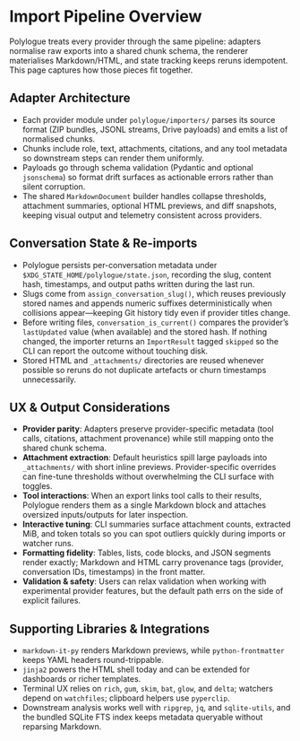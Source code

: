 # Import Pipeline Overview

Polylogue treats every provider through the same pipeline: adapters normalise raw exports into a shared chunk schema, the renderer materialises Markdown/HTML, and state tracking keeps reruns idempotent. This page captures how those pieces fit together.

## Adapter Architecture

- Each provider module under `polylogue/importers/` parses its source format (ZIP bundles, JSONL streams, Drive payloads) and emits a list of normalised chunks.
- Chunks include role, text, attachments, citations, and any tool metadata so downstream steps can render them uniformly.
- Payloads go through schema validation (Pydantic and optional `jsonschema`) so format drift surfaces as actionable errors rather than silent corruption.
- The shared `MarkdownDocument` builder handles collapse thresholds, attachment summaries, optional HTML previews, and diff snapshots, keeping visual output and telemetry consistent across providers.

## Conversation State & Re-imports

- Polylogue persists per-conversation metadata under `$XDG_STATE_HOME/polylogue/state.json`, recording the slug, content hash, timestamps, and output paths written during the last run.
- Slugs come from `assign_conversation_slug()`, which reuses previously stored names and appends numeric suffixes deterministically when collisions appear—keeping Git history tidy even if provider titles change.
- Before writing files, `conversation_is_current()` compares the provider’s `lastUpdated` value (when available) and the stored hash. If nothing changed, the importer returns an `ImportResult` tagged `skipped` so the CLI can report the outcome without touching disk.
- Stored HTML and `_attachments/` directories are reused whenever possible so reruns do not duplicate artefacts or churn timestamps unnecessarily.

## UX & Output Considerations

- **Provider parity**: Adapters preserve provider-specific metadata (tool calls, citations, attachment provenance) while still mapping onto the shared chunk schema.
- **Attachment extraction**: Default heuristics spill large payloads into `_attachments/` with short inline previews. Provider-specific overrides can fine-tune thresholds without overwhelming the CLI surface with toggles.
- **Tool interactions**: When an export links tool calls to their results, Polylogue renders them as a single Markdown block and attaches oversized inputs/outputs for later inspection.
- **Interactive tuning**: CLI summaries surface attachment counts, extracted MiB, and token totals so you can spot outliers quickly during imports or watcher runs.
- **Formatting fidelity**: Tables, lists, code blocks, and JSON segments render exactly; Markdown and HTML carry provenance tags (provider, conversation IDs, timestamps) in the front matter.
- **Validation & safety**: Users can relax validation when working with experimental provider features, but the default path errs on the side of explicit failures.

## Supporting Libraries & Integrations

- `markdown-it-py` renders Markdown previews, while `python-frontmatter` keeps YAML headers round-trippable.
- `jinja2` powers the HTML shell today and can be extended for dashboards or richer templates.
- Terminal UX relies on `rich`, `gum`, `skim`, `bat`, `glow`, and `delta`; watchers depend on `watchfiles`; clipboard helpers use `pyperclip`.
- Downstream analysis works well with `ripgrep`, `jq`, and `sqlite-utils`, and the bundled SQLite FTS index keeps metadata queryable without reparsing Markdown.
